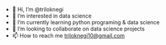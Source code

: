 - 👋 Hi, I’m @triloknegi
- 👀 I’m interested in data science
- 🌱 I’m currently learning python programing & data science 
- 💞️ I’m looking to collaborate on data science projects
- 📫 How to reach me triloknegi10@gmail.com

<!---
triloknegi/triloknegi is a ✨ special ✨ repository because its `README.md` (this file) appears on your GitHub profile.
You can click the Preview link to take a look at your changes.
--->
